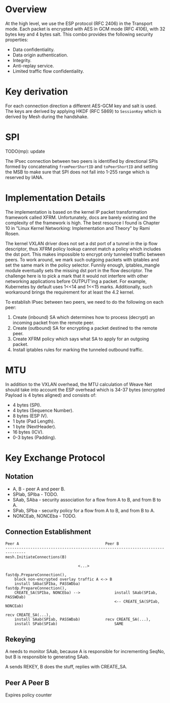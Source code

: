 # Overview

At the high level, we use the ESP protocol (RFC 2406) in the Transport mode.
Each packet is encrypted with AES in GCM mode (RFC 4106), with 32 bytes key
and 4 bytes salt. This combo provides the following security properties:

* Data confidentiality.
* Data origin authentication.
* Integrity.
* Anti-replay service.
* Limited traffic flow confidentiality.

# Key derivation

For each connection direction a different AES-GCM key and salt is used. The keys
are derived by applying HKDF (RFC 5869) to `SessionKey` which is derived by Mesh
during the handshake.

# SPI

TODO(mp): update

The IPsec connection between two peers is identified by directional SPIs
formed by concatenating `fromPeerShortID` and `toPeerShortID` and setting
the MSB to make sure that SPI does not fall into 1-255 range which is reserved
by IANA.

# Implementation Details

The implementation is based on the kernel IP packet transformation framework
called XFRM. Unfortunately, docs are barely existing and the complexity of
the framework is high. The best resource I found is Chapter 10 in
"Linux Kernel Networking: Implementation and Theory" by Rami Rosen.

The kernel VXLAN driver does not set a dst port of a tunnel in the ip flow
descriptor, thus XFRM policy lookup cannot match a policy which includes
the dst port. This makes impossible to encrypt only tunneled traffic between
peers. To work around, we mark such outgoing packets with iptables and set
the same mark in the policy selector. Funnily enough, iptables_mangle module
eventually sets the missing dst port in the flow descriptor. The challenge
here is to pick a mark that it would not interfere with other networking
applications before OUTPUT'ing a packet. For example, Kubernetes by default
uses 1<<14 and 1<<15 marks. Additionally, such workaround brings
the requirement for at least the 4.2 kernel.

To establish IPsec between two peers, we need to do the following on each
peer:

1. Create (inbound) SA which determines how to process (decrypt) an
   incoming packet from the remote peer.
2. Create (outbound) SA for encrypting a packet destined to the remote
   peer.
3. Create XFRM policy which says what SA to apply for an outgoing packet.
4. Install iptables rules for marking the tunneled outbound traffic.

# MTU

In addition to the VXLAN overhead, the MTU calculation of Weave Net should
take into account the ESP overhead which is 34-37 bytes (encrypted Payload is 4
bytes aligned) and consists of:

* 4 bytes (SPI).
* 4 bytes (Sequence Number).
* 8 bytes (ESP IV).
* 1 byte (Pad Length).
* 1 byte (NextHeader).
* 16 bytes (ICV).
* 0-3 bytes (Padding).

# Key Exchange Protocol

## Notation

* A, B              - peer A and peer B.
* SPIab, SPIba      - TODO.
* SAab, SAba        - security association for a flow from A to B, and from B to A.
* SPab, SPba        - security policy for a flow from A to B, and from B to A.
* NONCEab, NONCEba  - TODO.


## Connection Establishment

```
Peer A                                      Peer B
-------------------------------------------------------------------------------
mesh.InitiateConnections(B)

                                <...>

fastdp.PrepareConnection(),
    block non-encrypted overlay traffic A <-> B
    install SAba(SPIba, PASSWDba)           fastdp.PrepareConnection(),
    CREATE_SA(SPIba, NONCEba) -->               install SAab(SPIab, PASSWDab)
                                                <-- CREATE_SA(SPIab, NONCEab)

recv CREATE_SA(...),
    install SAab(SPIab, PASSWDab)           recv CREATE_SA(...),
    install SPab(SPIab)                         SAME
```

## Rekeying

A needs to monitor SAab, because A is responsible for incrementing SeqNo, but
B is responsible to generating SAab.

A sends REKEY, B does the stuff, replies with CREATE_SA.

Peer A                                      Peer B
-------------------------------------------------------------------------------

Expires policy counter
